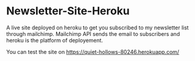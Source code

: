 # Newsletter-Site-Heroku


A live site deployed on heroku to get you subscribed to my newsletter list through mailchimp.
Mailchimp API sends the email to subscribers and heroku is the platform of deployement.

You can test the site on https://quiet-hollows-80246.herokuapp.com/
